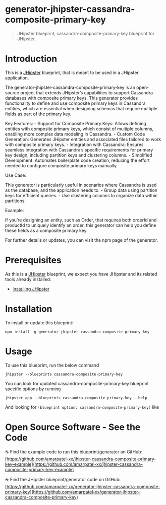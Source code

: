 # generator-jhipster-cassandra-composite-primary-key

> JHipster blueprint, cassandra-composite-primary-key blueprint for JHipster.

# Introduction

This is a [JHipster](https://www.jhipster.tech/) blueprint, that is meant to be used in a JHipster application.

The generator-jhipster-cassandra-composite-primary-key is an open-source project that extends JHipster’s capabilities to support Cassandra databases with composite primary keys. This generator provides functionality to define and use composite primary keys in Cassandra entities, which are essential when designing schemas that require multiple fields as part of the primary key.

Key Features:
	- Support for Composite Primary Keys:
	  Allows defining entities with composite primary keys, which consist of multiple columns, enabling more complex data modeling in Cassandra.
	- Custom Code Generation:
	  Generates JHipster entities and associated files tailored to work with composite primary keys.
	- Integration with Cassandra:
	  Ensures seamless integration with Cassandra’s specific requirements for primary key design, including partition keys and clustering columns.
	- Simplified Development:
	  Automates boilerplate code creation, reducing the effort needed to configure composite primary keys manually.

Use Case:

This generator is particularly useful in scenarios where Cassandra is used as the database, and the application needs to:
	- Group data using partition keys for efficient queries.
	- Use clustering columns to organize data within partitions.

Example:

If you’re designing an entity, such as Order, that requires both orderId and productId to uniquely identify an order, this generator can help you define these fields as a composite primary key.

For further details or updates, you can visit the npm page of the generator.

# Prerequisites

As this is a [JHipster](https://www.jhipster.tech/) blueprint, we expect you have JHipster and its related tools already installed:

- [Installing JHipster](https://www.jhipster.tech/installation/)

# Installation

To install or update this blueprint:

```console
npm install -g generator-jhipster-cassandra-composite-primary-key
```

# Usage

To use this blueprint, run the below command

```console
jhipster --blueprints cassandra-composite-primary-key
```

You can look for updated cassandra-composite-primary-key blueprint specific options by running

```console
jhipster app --blueprints cassandra-composite-primary-key --help
```

And looking for `(blueprint option: cassandra-composite-primary-key)` like

# Open Source Software - See the Code

☕️ Find the example code to run this blueprint/generator on GitHub:
[https://github.com/amarpatel-xx/jhipster-cassandra-composite-primary-key-example](https://github.com/amarpatel-xx/jhipster-cassandra-composite-primary-key-example)

☕️ Find the JHipster blueprint/generator code on GitHub:
[https://github.com/amarpatel-xx/generator-jhipster-cassandra-composite-primary-key](https://github.com/amarpatel-xx/generator-jhipster-cassandra-composite-primary-key)
